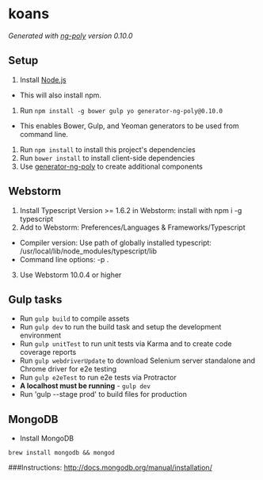 # koans

*Generated with [ng-poly](https://github.com/dustinspecker/generator-ng-poly/tree/v0.10.0) version 0.10.0*

## Setup
1. Install [Node.js](http://nodejs.org/)
 - This will also install npm.
1. Run `npm install -g bower gulp yo generator-ng-poly@0.10.0`
 - This enables Bower, Gulp, and Yeoman generators to be used from command line.
1. Run `npm install` to install this project's dependencies
1. Run `bower install` to install client-side dependencies
1. Use [generator-ng-poly](https://github.com/dustinspecker/generator-ng-poly) to create additional components

## Webstorm
1. Install Typescript Version >= 1.6.2 in Webstorm: install with npm i -g typescript
2. Add to Webstorm: Preferences/Languages & Frameworks/Typescript
- Compiler version: Use path of globally installed typescript: /usr/local/lib/node_modules/typescript/lib
- Command line options: -p .
3. Use Webstorm 10.0.4 or higher

## Gulp tasks
- Run `gulp build` to compile assets
- Run `gulp dev` to run the build task and setup the development environment
- Run `gulp unitTest` to run unit tests via Karma and to create code coverage reports
- Run `gulp webdriverUpdate` to download Selenium server standalone and Chrome driver for e2e testing
- Run `gulp e2eTest` to run e2e tests via Protractor
 - **A localhost must be running** - `gulp dev`
- Run 'gulp --stage prod' to build files for production 

## MongoDB
- Install MongoDB
```
brew install mongodb && mongod
```

###Instructions:
http://docs.mongodb.org/manual/installation/
